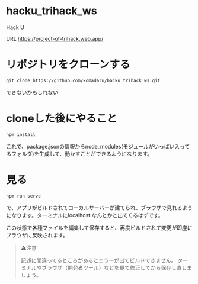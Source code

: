 # hacku_trihack_ws

Hack U

URL
https://project-of-trihack.web.app/

# リポジトリをクローンする
```
git clone https://github.com/komadaru/hacku_trihack_ws.git
```
できないかもしれない
# cloneした後にやること
```
npm install
```
これで、package.jsonの情報からnode_modules(モジュールがいっぱい入ってるフォルダ)を生成して、動かすことができるようになります。

# 見る
```
npm run serve
```
で、アプリがビルドされてローカルサーバーが建てられ、ブラウザで見れるようになります。ターミナルにlocalhost:なんとかと出てくるはずです。

この状態で各種ファイルを編集して保存すると、再度ビルドされて変更が即座にブラウザに反映されます。

> ⚠注意
>
> 記述に間違ってるところがあるとエラーが出てビルドできません。
> ターミナルやブラウザ（開発者ツール）などを見て修正してから保存し直しましょう。